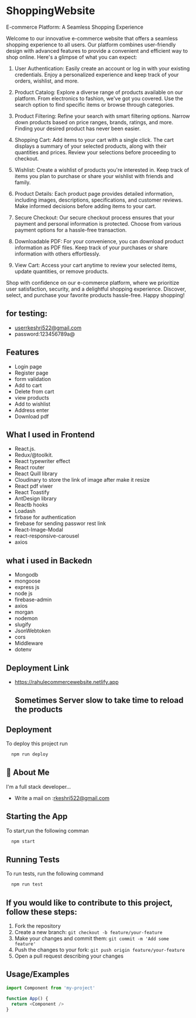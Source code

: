# ShoppingWebsite

E-commerce Platform: A Seamless Shopping Experience

Welcome to our innovative e-commerce website that offers a seamless shopping experience to all users. Our platform combines user-friendly design with advanced features to provide a convenient and efficient way to shop online. Here's a glimpse of what you can expect:

1. User Authentication:
Easily create an account or log in with your existing credentials. Enjoy a personalized experience and keep track of your orders, wishlist, and more.

2. Product Catalog:
Explore a diverse range of products available on our platform. From electronics to fashion, we've got you covered. Use the search option to find specific items or browse through categories.

3. Product Filtering:
Refine your search with smart filtering options. Narrow down products based on price ranges, brands, ratings, and more. Finding your desired product has never been easier.

4. Shopping Cart:
Add items to your cart with a single click. The cart displays a summary of your selected products, along with their quantities and prices. Review your selections before proceeding to checkout.

5. Wishlist:
Create a wishlist of products you're interested in. Keep track of items you plan to purchase or share your wishlist with friends and family.


6. Product Details:
Each product page provides detailed information, including images, descriptions, specifications, and customer reviews. Make informed decisions before adding items to your cart.

7. Secure Checkout:
Our secure checkout process ensures that your payment and personal information is protected. Choose from various payment options for a hassle-free transaction.

8. Downloadable PDF:
For your convenience, you can download product information as PDF files. Keep track of your purchases or share information with others effortlessly.

9. View Cart:
Access your cart anytime to review your selected items, update quantities, or remove products.

Shop with confidence on our e-commerce platform, where we prioritize user satisfaction, security, and a delightful shopping experience. Discover, select, and purchase your favorite products hassle-free. Happy shopping!

## for testing:
- userrkeshri522@gmail.com
- password:123456789a@

## Features
- Login page
- Register page
- form validation
- Add to cart
- Delete from cart
- view products
- Add to wishlist
- Address enter
- Download pdf




## What I used in Frontend
- React.js.
- Redux/@toolkit.
- React typewriter effect
- React router
- React Quill library
- Cloudinary to store the link of image after make it resize
- React pdf viwer
- React Toastify
- AntDesign library
- Reactb hooks
- Loadash
- firbase for authentication
- firebase for sending passwor rest link
- React-Image-Modal
- react-responsive-carousel
- axios
## what i used in Backedn
- Mongodb
- mongoose
- express js
- node js
- firebase-admin
- axios
- morgan
- nodemon
- slugify
- JsonWebtoken
- cors
- Middleware
- dotenv


## Deployment Link
- https://rahulecommercewebsite.netlify.app

   ## Sometimes Server slow to take time to reload the products


## Deployment

To deploy this project run

```bash
  npm run deploy
```


## 🚀 About Me
I'm a full stack developer...
- Write a mail on :rkeshri522@gmail.com


## Starting the App

To start,run the following comman

```bash
  npm start
```


## Running Tests

To run tests, run the following command

```bash
  npm run test
```
## If you would like to contribute to this project, follow these steps:

1. Fork the repository
2. Create a new branch: `git checkout -b feature/your-feature`
3. Make your changes and commit them: `git commit -m 'Add some feature'`
4. Push the changes to your fork: `git push origin feature/your-feature`
5. Open a pull request describing your changes

## Usage/Examples

```javascript
import Component from 'my-project'

function App() {
  return <Component />
}
```

